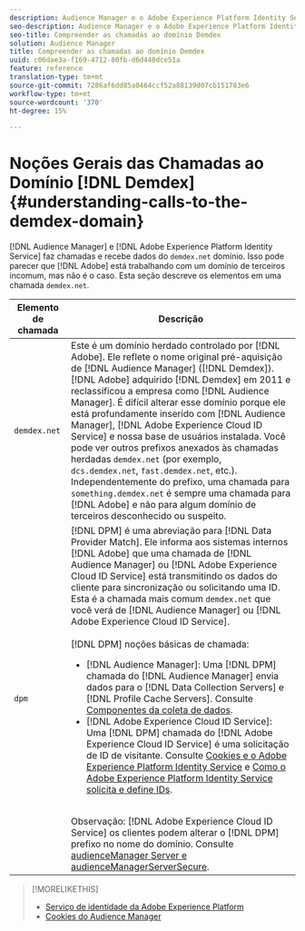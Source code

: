 ```yaml
---
description: Audience Manager e o Adobe Experience Platform Identity Service fazem chamadas e recebem dados do domínio demdex.net. Isso pode parecer que o Adobe está trabalhando com um domínio incomum de terceiros, mas isso não é o caso. Esta seção descreve os elementos em uma chamada demdex.net.
seo-description: Audience Manager e o Adobe Experience Platform Identity Service fazem chamadas e recebem dados do domínio demdex.net. Isso pode parecer que o Adobe está trabalhando com um domínio incomum de terceiros, mas isso não é o caso. Esta seção descreve os elementos em uma chamada demdex.net.
seo-title: Compreender as chamadas ao domínio Demdex
solution: Audience Manager
title: Compreender as chamadas ao domínio Demdex
uuid: c06dae3a-f169-4712-80fb-d6d448dce51a
feature: reference
translation-type: tm+mt
source-git-commit: 7286af6dd85a0464ccf52a88139d07cb151783e6
workflow-type: tm+mt
source-wordcount: '370'
ht-degree: 15%

---
```



# Noções Gerais das Chamadas ao Domínio [!DNL Demdex] {#understanding-calls-to-the-demdex-domain}

[!DNL Audience Manager] e  [!DNL Adobe Experience Platform Identity Service] faz chamadas e recebe dados do  `demdex.net` domínio. Isso pode parecer que [!DNL Adobe] está trabalhando com um domínio de terceiros incomum, mas não é o caso. Esta seção descreve os elementos em uma chamada `demdex.net`.

| Elemento de chamada | Descrição |
|---|---|
| `demdex.net` | Este é um domínio herdado controlado por [!DNL Adobe]. Ele reflete o nome original pré-aquisição de [!DNL Audience Manager] ([!DNL Demdex]). [!DNL Adobe] adquirido [!DNL Demdex] em 2011 e reclassificou a empresa como [!DNL Audience Manager]. É difícil alterar esse domínio porque ele está profundamente inserido com [!DNL Audience Manager], [!DNL Adobe Experience Cloud ID Service] e nossa base de usuários instalada. Você pode ver outros prefixos anexados às chamadas herdadas `demdex.net` (por exemplo, `dcs.demdex.net`, `fast.demdex.net`, etc.). Independentemente do prefixo, uma chamada para `something.demdex.net` é sempre uma chamada para [!DNL Adobe] e não para algum domínio de terceiros desconhecido ou suspeito. |
| `dpm` | [!DNL DPM] é uma abreviação para  [!DNL Data Provider Match]. Ele informa aos sistemas internos [!DNL Adobe] que uma chamada de [!DNL Audience Manager] ou [!DNL Adobe Experience Cloud ID Service] está transmitindo os dados do cliente para sincronização ou solicitando uma ID. Esta é a chamada mais comum `demdex.net` que você verá de [!DNL Audience Manager] ou [!DNL Adobe Experience Cloud ID Service]. <br><br>[!DNL DPM] noções básicas de chamada: <ul><li>[!DNL Audience Manager]: Uma  [!DNL DPM] chamada do  [!DNL Audience Manager] envia dados para o  [!DNL Data Collection Servers] e  [!DNL Profile Cache Servers]. Consulte [Componentes da coleta de dados](../reference/system-components/components-data-collection.md).</li><li>[!DNL Adobe Experience Cloud ID Service]: Uma  [!DNL DPM] chamada do  [!DNL Adobe Experience Cloud ID Service] é uma solicitação de ID de visitante. Consulte [Cookies e o Adobe Experience Platform Identity Service](https://docs.adobe.com/content/help/pt-BR/id-service/using/intro/cookies.html) e [Como o Adobe Experience Platform Identity Service solicita e define IDs](https://docs.adobe.com/content/help/en/id-service/using/intro/id-request.html).</li></ul><br>Observação:  [!DNL Adobe Experience Cloud ID Service] os clientes podem alterar o  [!DNL DPM] prefixo no nome do domínio. Consulte [audienceManager Server e audienceManagerServerSecure](https://docs.adobe.com/content/help/en/id-service/using/id-service-api/configurations/subdomain-config.html). |

>[!MORELIKETHIS]
>
>* [Serviço de identidade da Adobe Experience Platform](https://docs.adobe.com/content/help/en/id-service/using/home.html)
>* [Cookies do Audience Manager](https://docs.adobe.com/content/help/pt-BR/core-services/interface/ec-cookies/cookies-am.html)

